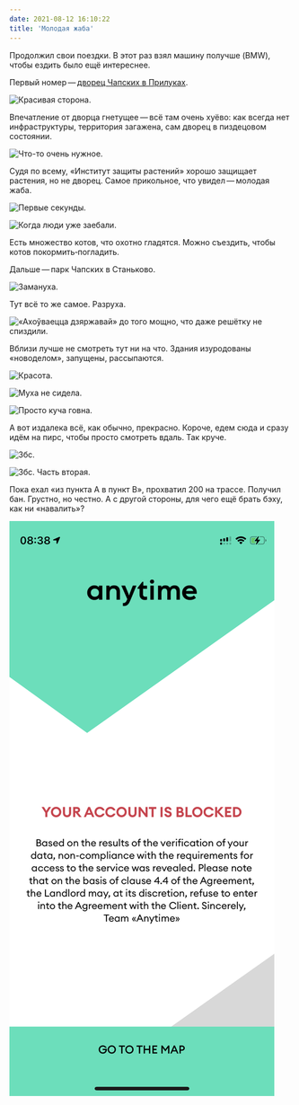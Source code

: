 ```yaml
---
date: 2021-08-12 16:10:22
title: 'Молодая жаба'
---
```


Продолжил свои поездки. В этот раз взял машину получше (BMW), чтобы ездить было ещё интереснее.

Первый
номер — [дворец Чапских в Прилуках](<https://ru.wikipedia.org/wiki/%D0%94%D0%B2%D0%BE%D1%80%D0%B5%D1%86_%D0%A7%D0%B0%D0%BF%D1%81%D0%BA%D0%B8%D1%85_(%D0%9F%D1%80%D0%B8%D0%BB%D1%83%D0%BA%D0%B8)>).

![Красивая сторона.](IMG_0699.JPG)

Впечатление от дворца гнетущее — всё там очень хуёво: как всегда нет инфраструктуры, территория
загажена, сам дворец в пиздецовом состоянии.

![Что-то очень нужное.](IMG_0686.JPG)

Судя по всему, «Институт защиты растений» хорошо защищает растения, но не дворец. Самое прикольное,
что увидел — молодая жаба.

![Первые секунды.](IMG_0694.JPG)

![Когда люди уже заебали.](IMG_0695.JPG)

Есть множество котов, что охотно гладятся. Можно съездить, чтобы котов покормить‐погладить.

Дальше — парк Чапских в Станьково.

![Замануха.](IMG_0729.JPG)

Тут всё то же самое. Разруха.

![«Ахоўваецца дзяржавай» до того мощно, что даже решётку не спиздили.](IMG_0731.JPG)

Вблизи лучше не смотреть тут ни на что. Здания изуродованы «новоделом», запущены, рассыпаются.

![Красота.](IMG_0739.JPG)

![Муха не сидела.](IMG_0753.JPG)

![Просто куча говна.](IMG_0740.JPG)

А вот издалека всё, как обычно, прекрасно. Короче, едем сюда и сразу идём на пирс, чтобы просто
смотреть вдаль. Так круче.

![Збс.](IMG_0755.JPG)

![Збс. Часть вторая.](IMG_0757.JPG)

Пока ехал «из пункта A в пункт B», прохватил 200 на трассе. Получил бан. Грустно, но честно. А с
другой стороны, для чего ещё брать бэху, как ни «навалить»?

![Утренние новости.](IMG_0771.PNG)
